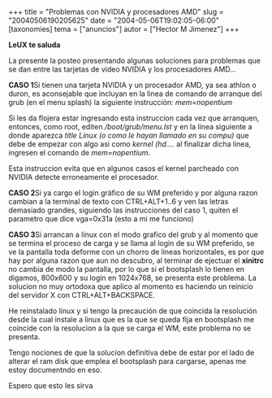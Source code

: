 +++
title = "Problemas con NVIDIA y procesadores AMD"
slug = "20040506190205625"
date = "2004-05-06T19:02:05-06:00"
[taxonomies]
tema = ["anuncios"]
autor = ["Hector M Jimenez"]
+++

**LeUX te saluda**

La presente la posteo presentando algunas soluciones para problemas que
se dan entre las tarjetas de video NVIDIA y los procesadores AMD...

<!-- more -->
**CASO 1**Si tienen una tarjeta NVIDIA y un procesador AMD, ya sea
athlon o duron, es aconsejable que incluyan en la linea de comando de
arranque del grub (en el menu splash) la siguiente instrucción:
*mem=nopentium*

Si les da flojera estar ingresando esta instruccion cada vez que
arranquen, entonces, como root, editen */boot/grub/menu.lst* y en la
linea siguiente a donde aparezca *title Linux (o como le hayan llamado
en su compu)* que debe de empezar con algo asi como *kernel (hd....* al
finalizar dicha linea, ingresen el comando de *mem=nopentium*.

Esta instruccion evita que en algunos casos el kernel parcheado con
NVIDIA detecte erroneamente el procesador.

**CASO 2**Si ya cargo el login gráfico de su WM preferido y por alguna
razon cambian a la terminal de texto con CTRL+ALT+1..6 y ven las letras
demasiado grandes, siguiendo las instrucciones del caso 1, quiten el
parametro que dice vga=0x31a (esto a mi me funciono)

**CASO 3**Si arrancan a linux con el modo grafico del grub y al momento
que se termina el proceso de carga y se llama al login de su WM
preferido, se ve la pantalla toda deforme con un chorro de lineas
horizontales, es por que hay por alguna razon que aun no descubro, al
terminar de ejectuar el **xinitrc** no cambia de modo la pantalla, por
lo que si el bootsplash lo tienen en digamos, 800x600 y su login en
1024x768, se presenta este problema. La solucion no muy ortodoxa que
aplico al momento es haciendo un reinicio del servidor X con
CTRL+ALT+BACKSPACE.

He reinstalado linux y si tengo la precaución de que coincida la
resolución desde la cual instale a linux que es la que se queda fija en
bootsplash me coincide con la resolucion a la que se carga el WM, este
problema no se presenta.

Tengo nociones de que la solucion definitiva debe de estar por el lado
de alterar el ram disk que emplea el bootsplash para cargarse, apenas me
estoy documentndo en eso.

Espero que esto les sirva
